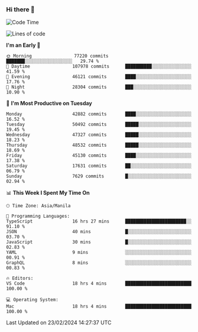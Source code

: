 ### Hi there 👋

<!--START_SECTION:waka-->
![Code Time](http://img.shields.io/badge/Code%20Time-4%2C908%20hrs%2059%20mins-blue)

![Lines of code](https://img.shields.io/badge/From%20Hello%20World%20I%27ve%20Written-116.1%20million%20lines%20of%20code-blue)

**I'm an Early 🐤** 

```text
🌞 Morning                77220 commits       ███████░░░░░░░░░░░░░░░░░░   29.74 % 
🌆 Daytime                107978 commits      ██████████░░░░░░░░░░░░░░░   41.59 % 
🌃 Evening                46121 commits       ████░░░░░░░░░░░░░░░░░░░░░   17.76 % 
🌙 Night                  28304 commits       ███░░░░░░░░░░░░░░░░░░░░░░   10.90 % 
```
📅 **I'm Most Productive on Tuesday** 

```text
Monday                   42882 commits       ████░░░░░░░░░░░░░░░░░░░░░   16.52 % 
Tuesday                  50492 commits       █████░░░░░░░░░░░░░░░░░░░░   19.45 % 
Wednesday                47327 commits       █████░░░░░░░░░░░░░░░░░░░░   18.23 % 
Thursday                 48532 commits       █████░░░░░░░░░░░░░░░░░░░░   18.69 % 
Friday                   45130 commits       ████░░░░░░░░░░░░░░░░░░░░░   17.38 % 
Saturday                 17631 commits       ██░░░░░░░░░░░░░░░░░░░░░░░   06.79 % 
Sunday                   7629 commits        █░░░░░░░░░░░░░░░░░░░░░░░░   02.94 % 
```


📊 **This Week I Spent My Time On** 

```text
🕑︎ Time Zone: Asia/Manila

💬 Programming Languages: 
TypeScript               16 hrs 27 mins      ███████████████████████░░   91.10 % 
JSON                     40 mins             █░░░░░░░░░░░░░░░░░░░░░░░░   03.70 % 
JavaScript               30 mins             █░░░░░░░░░░░░░░░░░░░░░░░░   02.83 % 
YAML                     9 mins              ░░░░░░░░░░░░░░░░░░░░░░░░░   00.91 % 
GraphQL                  8 mins              ░░░░░░░░░░░░░░░░░░░░░░░░░   00.83 % 

🔥 Editors: 
VS Code                  18 hrs 4 mins       █████████████████████████   100.00 % 

💻 Operating System: 
Mac                      18 hrs 4 mins       █████████████████████████   100.00 % 
```


 Last Updated on 23/02/2024 14:27:37 UTC
<!--END_SECTION:waka-->


<!--
**rad182/rad182** is a ✨ _special_ ✨ repository because its `README.md` (this file) appears on your GitHub profile.

Here are some ideas to get you started:

- 🔭 I’m currently working on ...
- 🌱 I’m currently learning ...
- 👯 I’m looking to collaborate on ...
- 🤔 I’m looking for help with ...
- 💬 Ask me about ...
- 📫 How to reach me: ...
- 😄 Pronouns: ...
- ⚡ Fun fact: ...
-->
